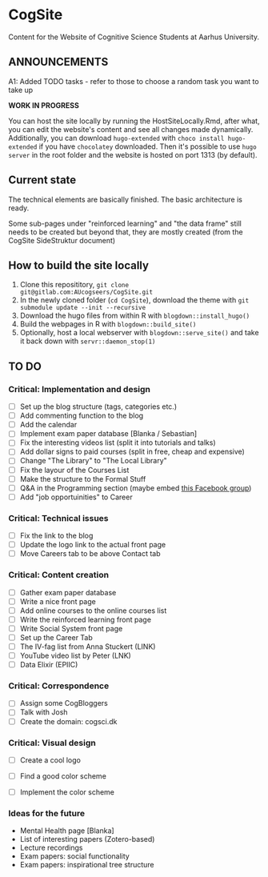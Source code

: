 # CogSite

Content for the Website of Cognitive Science Students at Aarhus University.

## ANNOUNCEMENTS

A1: Added TODO tasks - refer to those to choose a random task you want to take up

**WORK IN PROGRESS**

You can host the site locally by running the HostSiteLocally.Rmd, after what, you can
edit the website's content and see all changes made dynamically. Additionally, you
can download `hugo-extended` with `choco install hugo-extended` if you have
`chocolatey` downloaded. Then it's possible to use `hugo server` in the root
folder and the website is hosted on port 1313 (by default).

## Current state

The technical elements are basically finished. The basic architecture is ready.

Some sub-pages under "reinforced learning" and "the data frame" still needs to
be created but beyond that, they are mostly created (from the CogSite SideStruktur document)

## How to build the site locally

1. Clone this reposititory, `git clone git@gitlab.com:AUcogseers/CogSite.git`
2. In the newly cloned folder (`cd CogSite`), download the theme with `git submodule update --init --recursive`
3. Download the hugo files from within R with `blogdown::install_hugo()`
4. Build the webpages in R with `blogdown::build_site()`
5. Optionally, host a local webserver with `blogdown::serve_site()` and take it back down with `servr::daemon_stop(1)`

## TO DO

### Critical: Implementation and design
- [ ] Set up the blog structure (tags, categories etc.)
- [ ] Add commenting function to the blog
- [ ] Add the calendar
- [ ] Implement exam paper database [Blanka / Sebastian]
- [ ] Fix the interesting videos list (split it into tutorials and talks)
- [ ] Add dollar signs to paid courses (split in free, cheap and expensive)
- [ ] Change "The Library" to "The Local Library"
- [ ] Fix the layour of the Courses List
- [ ] Make the structure to the Formal Stuff
- [ ] Q&A in the Programming section (maybe embed [this Facebook group](https://www.facebook.com/groups/340151913001608/))
- [ ] Add "job opportuinities" to Career

### Critical: Technical issues
- [ ] Fix the link to the blog
- [ ] Update the logo link to the actual front page
- [ ] Move Careers tab to be above Contact tab

### Critical: Content creation
- [ ] Gather exam paper database
- [ ] Write a nice front page
- [ ] Add online courses to the online courses list
- [ ] Write the reinforced learning front page
- [ ] Write Social System front page
- [ ] Set up the Career Tab
- [ ] The IV-fag list from Anna Stuckert (LINK)
- [ ] YouTube video list by Peter (LNK)
- [ ] Data Elixir (EPIIC)

### Critical: Correspondence
- [ ] Assign some CogBloggers
- [ ] Talk with Josh
- [ ] Create the domain: cogsci.dk

### Critical: Visual design
- [ ] Create a cool logo
- [ ] Find a good color scheme
- [ ] Implement the color scheme


### Ideas for the future
- Mental Health page [Blanka]
- List of interesting papers (Zotero-based)
- Lecture recordings
- Exam papers: social functionality
- Exam papers: inspirational tree structure

